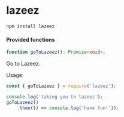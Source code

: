 # lazeez

`npm install lazeez`


#### Provided functions

```ts
function goToLazeez(): Promise<void>;
```

Go to Lazeez.

Usage:
```js
const { goToLazeez } = require('lazeez');

console.log('taking you to lazeez');
goToLazeez()
    .then(() => console.log('have fun!'));
```
